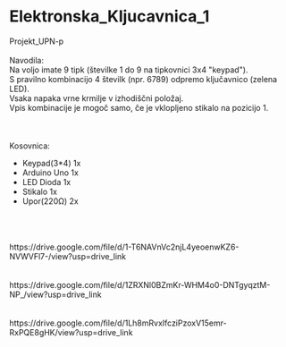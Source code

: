 # Elektronska_Kljucavnica_1
Projekt_UPN-p  <br>
  <br>
Navodila:  <br>
Na voljo imate 9 tipk (številke 1 do 9 na tipkovnici 3x4 "keypad"). <br>
S pravilno kombinacijo 4 številk (npr. 6789) odpremo ključavnico (zelena LED). <br>
Vsaka napaka vrne krmilje v izhodiščni položaj. <br>
Vpis kombinacije je mogoč samo, če je vklopljeno stikalo na pozicijo 1.  <br>
  <br>
  <br>
  <br>
 Kosovnica:  <br>
   - Keypad(3*4)  1x  <br>
   - Arduino Uno  1x  <br>
   - LED Dioda    1x  <br>
   - Stikalo      1x  <br>
   - Upor(220Ω)   2x  <br>
<br>
<br>
<br>
https://drive.google.com/file/d/1-T6NAVnVc2njL4yeoenwKZ6-NVWVFl7-/view?usp=drive_link
<br>
<br>
<br>
https://drive.google.com/file/d/1ZRXNl0BZmKr-WHM4o0-DNTgyqztM-NP_/view?usp=drive_link
<br>
<br>
<br>
https://drive.google.com/file/d/1Lh8mRvxIfcziPzoxV15emr-RxPQE8gHK/view?usp=drive_link
<br>
<br>
<br>
